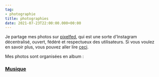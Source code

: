 ```yaml
---
tag:
- photographie
title: photographies
date: 2021-07-23T22:00:00.000+00:00
---
```

Je partage mes photos sur [pixelfed](https://pixelfed.social), qui est une sorte d'Instagram décentralisé, ouvert, fédéré et respectueux des utilisateurs. Si vous voulez en savoir plus, vous pouvez aller lire [ceci](https://pixelfed.social/site/about).

Mes photos sont organisées en album :

### [Musique](https://pixelfed.social/c/332806093870862336)
